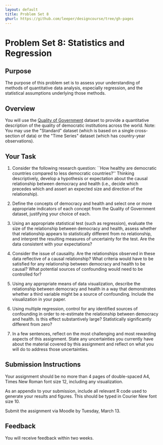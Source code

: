 ```yaml
---
layout: default
title: Problem Set 8
ghurl: https://github.com/leeper/designcourse/tree/gh-pages
---
```


# Problem Set 8: Statistics and Regression

## Purpose

The purpose of this problem set is to assess your understanding of methods of quantitative data analysis, especially regression, and the statistical assumptions underlying those methods.

## Overview

You will use the [Quality of Government](http://www.qogdata.pol.gu.se/) dataset to provide a quantitative description of the quality of democratic institutions across the world. Note: You may use the "Standard" dataset (which is based on a single cross-section of data) or the "Time Series" dataset (which has country-year observations).

## Your Task

 1. Consider the following research question: ``How healthy are democratic countries compared to less democratic countries?'' Thinking descriptively, develop a hypothesis or expectation about the causal relationship between democracy and health (i.e., decide which precedes which and assert an expected size and direction of the relationship).
 
 2. Define the concepts of democracy and health and select one or more appropriate indicators of each concept from the Quality of Government dataset, justifying your choice of each.
 
 3. Using an appropriate statistical test (such as regression), evaluate the size of the relationship between democracy and health, assess whether that relationship appears to statistically different from no relationship, and interpret the resulting measures of uncertainty for the test. Are the data consistent with your expectations?
 
 4. Consider the issue of causality. Are the relationships observed in these data reflective of a causal relationship? What criteria would have to be satisfied for any relationship between democracy and health to be causal? What potential sources of confounding would need to be controlled for?
 
 5. Using any appropriate means of data visualization, describe the relationship between democracy and health in a way that demonstrates whether a third variable might be a source of confounding. Include the visualization in your paper.
 
 6. Using multiple regression, control for any identified sources of confounding in order to re-estimate the relationship between democracy and health. Is this effect substantively large? Statistically significantly different from zero?
 
 7. In a few sentences, reflect on the most challenging and most rewarding aspects of this assignment. State any uncertainties you currently have about the material covered by this assignment and reflect on what you will do to address those uncertainties.

## Submission Instructions

Your assignment should be no more than 4 pages of double-spaced A4, Times New Roman font size 12, including any visualization.

As an appendix to your submission, include all relevant R code used to generate your results and figures. This should be typed in Courier New font size 10.

Submit the assignment via Moodle by Tuesday, March 13.

## Feedback

You will receive feedback within two weeks.

